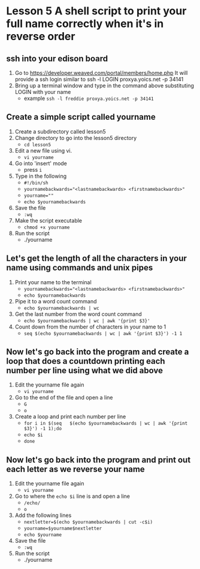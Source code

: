 # Lesson 5 A shell script to print your full name correctly when it's in reverse order

## ssh into your edison board
1. Go to https://developer.weaved.com/portal/members/home.php
It will provide a ssh login similar to
ssh -l LOGIN proxya.yoics.net -p 34141
2. Bring up a terminal window and type in the command above substituting LOGIN with your name
   * example `ssh -l freddie proxya.yoics.net -p 34141`

## Create a simple script called yourname
1. Create a subdirectory called lesson5
2. Change directory to go into the lesson5 directory
   * `cd lesson5`
3. Edit a new file using vi. 
   * `vi yourname`
4. Go into 'insert' mode 
   * press `i`
5. Type in the following
   * `#!/bin/sh`
   * `yournamebackwards="<lastnamebackwards> <firstnamebackwards>"`
   * `yourname=""`
   * `echo $yournamebackwards`
6. Save the file 
   * `:wq`
7. Make the script executable
   * `chmod +x yourname`
8. Run the script
   * ./yourname

## Let's get the length of all the characters in your name using commands and unix pipes
1. Print your name to the terminal
   * `yournamebackwards="<lastnamebackwards> <firstnamebackwards>"`
   * `echo $yournamebackwards`
2. Pipe it to a word count command
   * `echo $yournamebackwards | wc`
3. Get the last number from the word count command
   * `echo $yournamebackwards | wc | awk '{print $3}'`
4. Count down from the number of characters in your name to 1
   * `seq $(echo $yournamebackwards | wc | awk '{print $3}') -1 1`

## Now let's go back into the program and create a loop that does a countdown printing each number per line using what we did above
1. Edit the yourname file again
   * `vi yourname`
2. Go to the end of the file and open a line
   * `G`
   * `o`
3. Create a loop and print each number per line
   * `for i in $(seq   $(echo $yournamebackwards | wc | awk '{print $3}') -1 1);do`
   * `echo $i`
   * `done`

## Now let's go back into the program and print out each letter as we reverse your name
1. Edit the yourname file again
   * `vi yourname`
2. Go to where the `echo $i` line is and open a line
   * `/echo/`
   * `o`
3. Add the following lines
   * `nextletter=$(echo $yournamebackwards | cut -c$i)`
   * `yourname=$yourname$nextletter`
   * `echo $yourname`
4. Save the file 
   * `:wq`
5. Run the script
   * ./yourname
 

